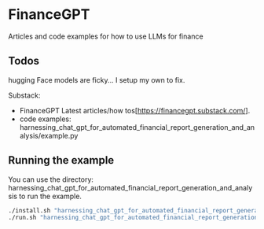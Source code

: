# FinanceGPT
Articles and code examples for how to use LLMs for finance

## Todos
hugging Face models are ficky... I setup my own to fix.


Substack:
- FinanceGPT Latest articles/how tos[https://financegpt.substack.com/].
- code examples: harnessing_chat_gpt_for_automated_financial_report_generation_and_analysis/example.py

## Running the example
You can use the directory: harnessing_chat_gpt_for_automated_financial_report_generation_and_analysis to run the example.

```sh
./install.sh "harnessing_chat_gpt_for_automated_financial_report_generation_and_analysis"
./run.sh "harnessing_chat_gpt_for_automated_financial_report_generation_and_analysis"
```